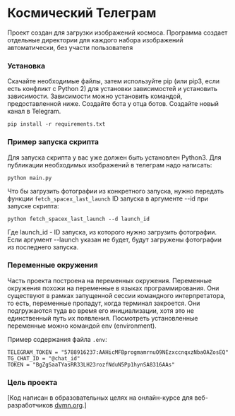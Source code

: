 # Космический Телеграм

Проект создан для загрузки изображений космоса.
Программа создает отдельные директории для каждого набора изображений автоматически, без участи пользователя

### Установка

Скачайте необходимые файлы, затем используйте pip (или pip3, если есть конфликт с Python 2) для установки зависимостей и установить зависимости.
Зависимости можно установить командой, предоставленной ниже.
Создайте бота у отца ботов. Создайте новый канал в Telegram.


```
pip install -r requirements.txt
```

### Пример запуска скрипта

Для запуска скрипта у вас уже должен быть установлен Python3.
Для публикации необходимых изображений в телеграм надо написать:

```
python main.py
```

Что бы загрузить фотографии из конкретного запуска, нужно передать функции `fetch_spacex_last_launch` ID запуска в аргументе --id при запуске скрипта:


```
python fetch_spacex_last_launch --d launch_id
```


Где launch_id - ID запуска, из которого нужно загрузить фотографии. Если аргумент --launch указан не будет, будут загружены фотографии из последнего запуска.


### Переменные окружения
Часть проекта построена на переменных окружения. Переменные окружения похожи на переменные в языках программирования. Они существуют в рамках запущенной сессии командного интерпретатора, то есть, переменные пропадут, когда терминал закроется. Они подгружаются туда во время его инициализации, хотя это не единственный путь их появления.
Посмотреть установленные переменные можно командой env (environment).

Пример содержания файла `.env`:


```
TELEGRAM_TOKEN = "5788916237:AAHicMFBprogmamrnuO9NEzxccnqxzNbaOAZosEQ"
TG_CHAT_ID = "@chat_id"
TOKEN = "BgZgSaaTYasRR33LH23rozfNduN5Pp1hynSA8316AAs"
```


### Цель проекта

[Код написан в образовательных целях на онлайн-курсе для веб-разработчиков [dvmn.org](https://dvmn.org/).]

